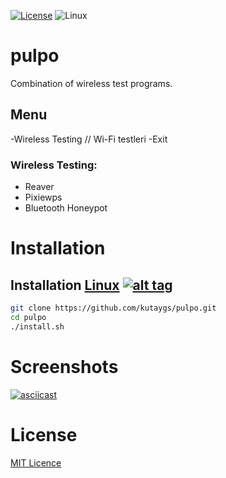 [![License](https://img.shields.io/badge/License-MIT-blue.svg?style=flat-square)](https://github.com/kutaygs/pulpo/blob/master/LICENSE) ![Linux](https://img.shields.io/badge/Tested%20On-Linux%20) 

# pulpo
Combination of wireless test programs.


## Menu

-Wireless Testing // Wi-Fi testleri
-Exit


### Wireless Testing:

- Reaver
- Pixiewps
- Bluetooth Honeypot




# Installation

## Installation [Linux](https://wikipedia.org/wiki/Linux) [![alt tag](http://icons.iconarchive.com/icons/dakirby309/simply-styled/32/OS-Linux-icon.png)](https://fr.wikipedia.org/wiki/Linux)

```bash
git clone https://github.com/kutaygs/pulpo.git
cd pulpo
./install.sh
```



# Screenshots

[![asciicast](https://asciinema.org/a/25Au25FUUNFoI023mPlPdG2Y8.png)](https://asciinema.org/a/25Au25FUUNFoI023mPlPdG2Y8)




# License

[MIT Licence](https://github.com/kutaygs/pulpo/blob/master/LICENSE)
